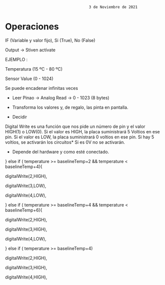 
                                          3 de Noviembre de 2021
                                          
                                                                                   
# Operaciones

IF (Variable y valor fijo), Si (True), No (False)

Output -> Stiven actívate 

EJEMPLO :

Temperatura (15 ºC - 80 ºC)

Sensor Value (0 - 1024)

Se puede encadenar infinitas veces

- Leer Pinao -> Analog Read -> 0 - 1023 (8 bytes)

- Transforma los valores y, de regalo, las pinta en pantalla.

- Decidir 

Digital Write es una función que nos pide un número de pin y el valor HIGH(1) o LOW(0). Si el valor es HIGH, la placa suministrará 5 Voltios en ese pin. Si el valor es LOW, la placa suministrará 0 voltios en ese pin. Si hay 5 voltios, se activarán los circuitos* Si es 0V no se activarán.

* Depende del hardware y como esté conectado.

} else if ( temperature >= baselineTemp+2 && temperature < baselineTemp+4){

digitalWrite(2,HIGH),

digitalWrite(3,LOW),

digitalWrite(4,LOW),


} else if ( temperature >= baselineTemp+4 && temperature < baselineTemp+6){

digitalWrite(2,HIGH),

digitalWrite(3,HIGH),

digitalWrite(4,LOW),

} else if ( temperature >= baselineTemp+4)

digitalWrite(2,HIGH),

digitalWrite(3,HIGH),

digitalWrite(4,HIGH),
